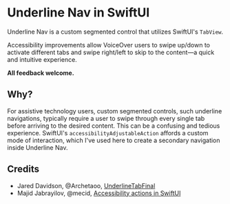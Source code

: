 # Underline Nav in SwiftUI
Underline Nav is a custom segmented control that utilizes SwiftUI's `TabView`.

Accessibility improvements allow VoiceOver users to swipe up/down to activate different tabs and swipe right/left to skip to the content—a quick and intuitive experience.

**All feedback welcome.**

## Why?
For assistive technology users, custom segmented controls, such underline navigations, typically require a user to swipe through every single tab before arriving to the desired content. This can be a confusing and tedious experience. SwiftUI's `accessibilityAdjustableAction` affords a custom mode of interaction, which I've used here to create a secondary navigation inside Underline Nav.

## Credits
- Jared Davidson, @Archetaoo, [UnderlineTabFinal](https://github.com/Archetapp/UnderlineTabBarFinal)
- Majid Jabrayilov, @mecid, [Accessibility actions in SwiftUI](https://swiftwithmajid.com/2021/04/15/accessibility-actions-in-swiftui/)
